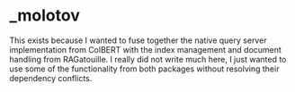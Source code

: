 # _molotov

This exists because I wanted to fuse together the native query server implementation from ColBERT with the index management and document handling from RAGatouille. I really did not write much here, I just wanted to use some of the functionality from both packages without resolving their dependency conflicts.
